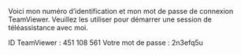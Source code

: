 Voici mon numéro d’identification et mon mot de passe de connexion TeamViewer.
Veuillez les utiliser pour démarrer une session de téléassistance avec moi.

ID TeamViewer : 451 108 561
Votre mot de passe : 2n3efq5u
